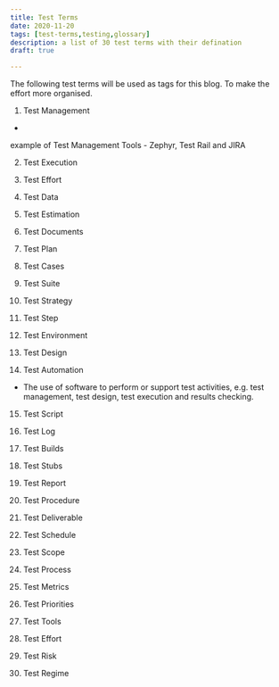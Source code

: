 ```yaml
---
title: Test Terms
date: 2020-11-20
tags: [test-terms,testing,glossary]
description: a list of 30 test terms with their defination
draft: true

---
```


The following test terms will be used as tags for this blog.
To make the effort more organised.

1. Test Management
- 
 example of Test Management Tools - Zephyr, Test Rail and JIRA

2. Test Execution
 

3. Test Effort

4. Test Data

5. Test Estimation

6. Test Documents

7. Test Plan

8. Test Cases

9. Test Suite

10. Test Strategy

11. Test Step

12. Test Environment

13. Test Design

14. Test Automation
- The use of software to perform or support test activities, e.g. test management, test design, test execution and results checking.

15. Test Script

16. Test Log

17. Test Builds

18. Test Stubs

19. Test Report

20. Test Procedure

21. Test Deliverable

22. Test Schedule

23. Test Scope

24. Test Process

25. Test Metrics

26. Test Priorities

27. Test Tools

28. Test Effort

29. Test Risk

30. Test Regime


